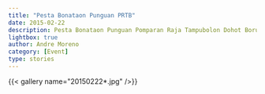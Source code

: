 ```yaml
---
title: "Pesta Bonataon Punguan PRTB"
date: 2015-02-22
description: Pesta Bonataon Punguan Pomparan Raja Tampubolon Dohot Boruna SeJabotabed, Minggu 22 Februari 2015 di Gedung Mayora II
lightbox: true
author: Andre Moreno
category: [Event]
type: stories
---
```


{{< gallery name="20150222*.jpg" />}}